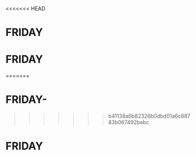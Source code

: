 <<<<<<< HEAD
# FRIDAY 
# FRIDAY 
=======
# FRIDAY-
>>>>>>> b41138a6b82326b0dbd01a6c88783b067492bebc
# FRIDAY
